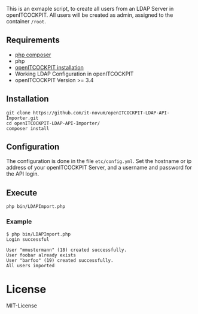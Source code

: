 This is an exmaple script, to create all users from an LDAP Server in openITCOCKPIT.
All users will be created as admin, assigned to the container `/root`.

## Requirements
- [php composer](https://getcomposer.org/download/)
- php
- [openITCOCKPIT installation](https://openitcockpit.io/download/)
- Working LDAP Configuration in openITCOCKPIT
- openITCOCKPIT Version >= 3.4


## Installation
````
git clone https://github.com/it-novum/openITCOCKPIT-LDAP-API-Importer.git
cd openITCOCKPIT-LDAP-API-Importer/
composer install
````

## Configuration
The configuration is done in the file `etc/config.yml`. Set the hostname or ip address
of your openITCOCKPIT Server, and a username and password for the API login.

## Execute
````
php bin/LDAPImport.php
````

### Example
````
$ php bin/LDAPImport.php
Login successful

User "mmustermann" (18) created successfully.
User foobar already exists
User "barfoo" (19) created successfully.
All users imported
````

# License
MIT-License